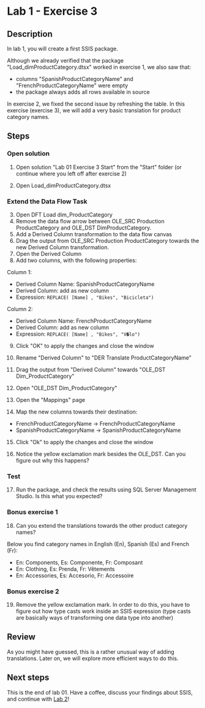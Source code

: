# Lab 1 - Exercise 3

## Description

In lab 1, you will create a first SSIS package. 

Although we already verified that the package "Load_dimProductCategory.dtsx" worked in exercise 1, we also saw that:

* columns "SpanishProductCategoryName"  and "FrenchProductCategoryName" were empty
* the package always adds all rows available in source

In exercise 2, we fixed the second issue by refreshing the table.
In this exercise (exercise 3), we will add a very basic translation for product category names.

## Steps

### Open solution

1. Open solution "Lab 01 Exercise 3 Start" from the "Start" folder (or continue where you left off after exercise 2)

2. Open Load_dimProductCategory.dtsx

### Extend the Data Flow Task

3. Open DFT Load dim_ProductCategory
4. Remove the data flow arrow between OLE_SRC Production ProductCategory and OLE_DST DimProductCategory.
5. Add a Derived Column transformation to the data flow canvas
6. Drag the output from OLE_SRC Production ProductCategory towards the new Derived Column transformation.
7. Open the Derived Column
8. Add two columns, with the following properties:

Column 1:

  * Derived Column Name: SpanishProductCategoryName
  * Derived Column: add as new column
  * Expression: `REPLACE( [Name] , "Bikes", "Bicicleta")`

Column 2:

  * Derived Column Name: FrenchProductCategoryName
  * Derived Column: add as new column
  * Expression: `REPLACE( [Name] , "Bikes", "V�lo")`

9. Click "OK" to apply the changes and close the window

10. Rename "Derived Column" to "DER Translate ProductCategoryName"
11. Drag the output from "Derived Column" towards "OLE_DST Dim_ProductCategory"
12. Open "OLE_DST Dim_ProductCategory"
13. Open the "Mappings" page
14. Map the new columns towards their destination:

* FrenchProductCategoryName -> FrenchProductCategoryName
* SpanishProductCategoryName -> SpanishProductCategoryName

15. Click "Ok"  to apply the changes and close the window

16. Notice the yellow exclamation mark besides the OLE_DST. Can you figure out why this happens?

### Test 

17. Run the package, and check the results using SQL Server Management Studio. Is this what you expected?

### Bonus exercise 1

18. Can you extend the translations towards the other product category names?

Below you find category names in English (En), Spanish (Es) and French (Fr):

* En: Components, Es: Componente, Fr: Composant
* En: Clothing, Es: Prenda, Fr: V&#234;tements
* En: Accessories, Es: Accesorio, Fr: Accessoire

### Bonus exercise 2

19. Remove the yellow exclamation mark. In order to do this, you have to figure out how type casts work inside an SSIS expression (type casts are basically ways of transforming one data type into another)

## Review

As you might have guessed, this is a rather unusual way of adding translations. Later on, we will explore more efficient ways to do this.

## Next steps

This is the end of lab 01. Have a coffee, discuss your findings about SSIS, and continue with [Lab 2](../../lab02/Exercise%201)!